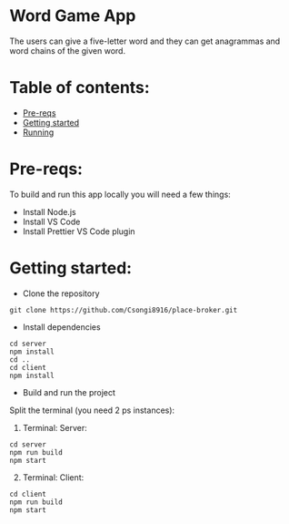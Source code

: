 # Word Game App

The users can give a five-letter word and they can get anagrammas and word chains of the given word.

# Table of contents:

- [Pre-reqs](#pre-reqs)
- [Getting started](#getting-started)
- [Running](#Running)

# Pre-reqs:

To build and run this app locally you will need a few things:

- Install Node.js
- Install VS Code
- Install Prettier VS Code plugin

# Getting started:

- Clone the repository

```
git clone https://github.com/Csongi8916/place-broker.git
```

- Install dependencies

```
cd server
npm install
cd ..
cd client
npm install
```

- Build and run the project

Split the terminal (you need 2 ps instances):

1. Terminal: Server:

```
cd server
npm run build
npm start
```

2. Terminal: Client:

```
cd client
npm run build
npm start
```
